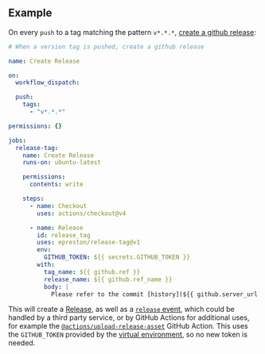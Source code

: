 ## Example

On every `push` to a tag matching the pattern `v*.*.*`, [create a github release](https://developer.github.com/v3/repos/releases/#create-a-release):

```yaml
# When a version tag is pushed, create a github release

name: Create Release

on:
  workflow_dispatch:

  push:
    tags:
      - "v*.*.*"

permissions: {}

jobs:
  release-tag:
    name: Create Release
    runs-on: ubuntu-latest

    permissions:
      contents: write

    steps:
      - name: Checkout
        uses: actions/checkout@v4

      - name: Release
        id: release_tag
        uses: epreston/release-tag@v1
        env:
          GITHUB_TOKEN: ${{ secrets.GITHUB_TOKEN }}
        with:
          tag_name: ${{ github.ref }}
          release_name: ${{ github.ref_name }}
          body: |
            Please refer to the commit [history](${{ github.server_url }}/${{ github.repository }}/commits/main) for details.
```

This will create a [Release](https://help.github.com/en/articles/creating-releases), as well as a [`release` event](https://developer.github.com/v3/activity/events/types/#releaseevent), which could be handled by a third party service, or by GitHub Actions for additional uses, for example the [`@actions/upload-release-asset`](https://www.github.com/actions/upload-release-asset) GitHub Action. This uses the `GITHUB_TOKEN` provided by the [virtual environment](https://help.github.com/en/github/automating-your-workflow-with-github-actions/virtual-environments-for-github-actions#github_token-secret), so no new token is needed.

